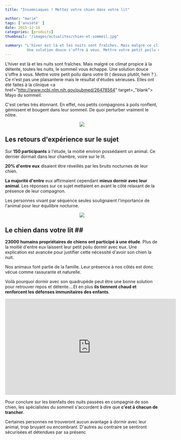 ```yaml
---
title: "Insomniaques ! Mettez votre chien dans votre lit"

author: "marie"
tags: ['anxiété' ]
date: 2015-12-16
categories: [produits]
thumbnail: "/images/actualites/chien-et-sommeil.jpg"

summary: "L'hiver est là et les nuits sont fraîches. Mais malgré ce climat propice à la détente, toutes les nuits, le sommeil vous échappe.
          Une solution douce s'offre à vous. Mettre votre petit poilu dans votre lit ( dessus plutôt, hein ? ). Ce n'est pas une plaisanterie mais le résultat d'études sérieuses. Elles  ont été faites à la clinique Mayo du sommeil....."
---
```


L'hiver est là et les nuits sont fraîches. Mais malgré ce climat propice à la détente, toutes les nuits, le sommeil vous échappe.
Une solution douce s'offre à vous. Mettre votre petit poilu dans votre lit ( dessus plutôt, hein ? ). Ce n'est pas une plaisanterie mais le résultat d'études sérieuses. Elles  ont été faites à la clinique <a href="http://www.ncbi.nlm.nih.gov/pubmed/26478564" target=_"blank"> Mayo du sommeil</a>.

C'est certes très étonnant. En effet, nos petits compagnons à poils ronflent, gémissent et bougent dans leur sommeil. De quoi perturber vraiment le nôtre.



<p align="center"><img src="/images/actualites/dogs-in-bed.jpg"class="img-responsive"></p>




## Les retours d'expérience sur le sujet ##
Sur <b>150 participants</b> à l'étude, la moitié environ possédaient un animal. Ce dernier dormait dans leur chambre, voire sur le lit.

<b>20% d'entre eux</b> disaient être réveillés par les bruits nocturnes de leur chien.

<b>La majorité d'entre</b> eux affirmaient cependant <b>mieux dormir avec leur animal</b>. Les réponses sur ce sujet mettaient en avant le côté relaxant de la présence de leur compagnon.

Les personnes vivant par séquence seules soulignaient l'importance de l'animal pour leur équilibre nocturne.

<p align="center"><img src="/images/actualites/chien-protege-enfant.jpg"class="img-responsive"></p>





## Le chien dans votre lit ##

 <b>23000 humains propriétaires de chiens ont participé à une étude</b>. Plus de la moitié d'entre eux laissent leur petit poilu dormir avec eux.
Une explication est avancée pour justifier cette nécessité d'avoir son chien la nuit.

Nos animaux font partie de la famille. Leur présence à nos côtés est donc vécue comme rassurante et naturelle.

Voilà pourquoi dormir avec son quadrupède peut être une bonne solution pour retrouver repos et détente....Et en plus <b>ils tiennent chaud et renforcent les défenses immunitaires des enfants</b>.


<p align="center"><iframe width="560" height="315" src="https://www.youtube.com/embed/S64HU08QHHI" frameborder="0" allowfullscreen></iframe></p>

Pour conclure sur les bienfaits des nuits passées en compagnie de son chien, les spécialistes du sommeil s'accordent à dire que <b>c'est à chacun de trancher</b>.

Certaines personnes ne trouveront aucun avantage à dormir avec leur animal, trop bruyant ou encombrant. D'autres au contraire se sentiront sécurisées et détendues par sa présenc